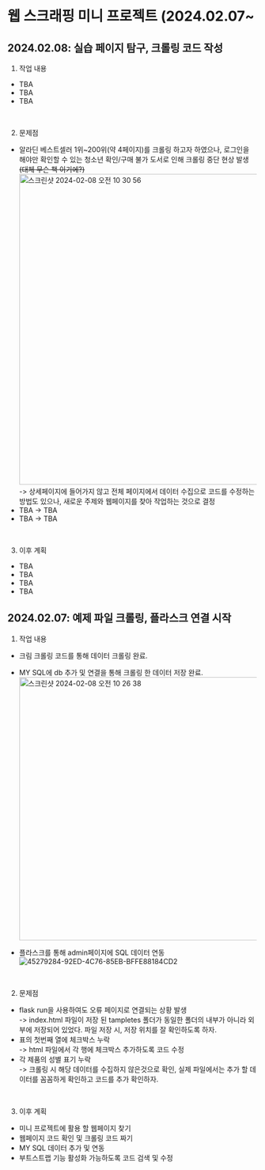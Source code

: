 웹 스크래핑 미니 프로젝트 (2024.02.07~
================================

## 2024.02.08: 실습 페이지 탐구, 크롤링 코드 작성

1. 작업 내용
  - TBA
  - TBA  
  - TBA

<br>

2. 문제점  
  - 알라딘 베스트셀러 1위~200위(약 4페이지)를 크롤링 하고자 하였으나, 로그인을 해야만 확인할 수 있는 청소년 확인/구매 불가 도서로 인해 크롤링 중단 현상 발생 ~~(대체 무슨 책 이기에?)~~  
    <img width="628" alt="스크린샷 2024-02-08 오전 10 30 56" src="https://github.com/Ina-Youn/oz_class/assets/155051602/ddec2bf3-1b8b-480b-bdd9-f141da5718eb">  
   -> 상세페이지에 들어가지 않고 전체 페이지에서 데이터 수집으로 코드를 수정하는 방법도 있으나, 새로운 주제와 웹페이지를 찾아 작업하는 것으로 결정
  - TBA
   -> TBA
  - TBA
   -> TBA

<br>

3. 이후 계획
  - TBA
  - TBA
  - TBA
  - TBA



## 2024.02.07: 예제 파일 크롤링, 플라스크 연결 시작

1. 작업 내용
  - 크림 크롤링 코드를 통해 데이터 크롤링 완료.  
  - MY SQL에 db 추가 및 연결을 통해 크롤링 한 데이터 저장 완료.
    <img width="532" alt="스크린샷 2024-02-08 오전 10 26 38" src="https://github.com/Ina-Youn/oz_class/assets/155051602/f389279b-f0cc-4318-8ff6-b99e8980c7b9">

  - 플라스크를 통해 admin페이지에 SQL 데이터 연동
    ![45279284-92ED-4C76-85EB-BFFE88184CD2](https://github.com/Ina-Youn/oz_class/assets/155051602/b3d4fc86-a0d3-481d-a5d3-cce3900e767a)



<br>

2. 문제점  
  - flask run을 사용하여도 오류 페이지로 연결되는 상황 발생  
   -> index.html 파일이 저장 된 tampletes 폴더가 동일한 폴더의 내부가 아니라 외부에 저장되어 있었다. 파일 저장 시, 저장 위치를 잘 확인하도록 하자.  
  - 표의 첫번째 열에 체크박스 누락  
   -> html 파일에서 각 행에 체크박스 추가하도록 코드 수정  
  - 각 제품의 성별 표기 누락  
   -> 크롤링 시 해당 데이터를 수집하지 않은것으로 확인, 실제 파일에서는 추가 할 데이터를 꼼꼼하게 확인하고 코드를 추가 확인하자.

<br>

3. 이후 계획
  - 미니 프로젝트에 활용 할 웹페이지 찾기
  - 웹페이지 코드 확인 및 크롤링 코드 짜기
  - MY SQL 데이터 추가 및 연동
  - 부트스트랩 기능 활성화 가능하도록 코드 검색 및 수정




